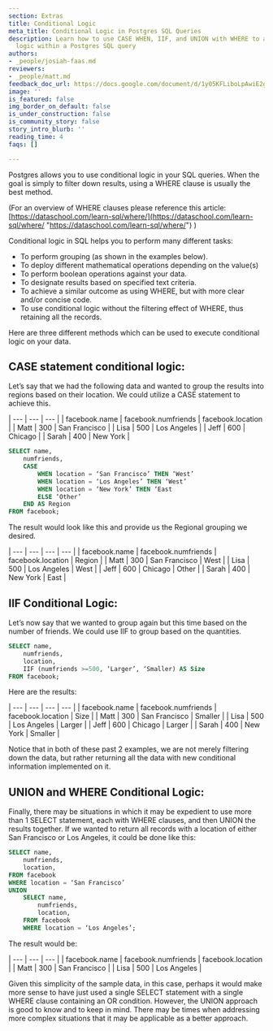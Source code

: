 ```yaml
---
section: Extras
title: Conditional Logic
meta_title: Conditional Logic in Postgres SQL Queries
description: Learn how to use CASE WHEN, IIF, and UNION with WHERE to apply conditional
  logic within a Postgres SQL query
authors:
- _people/josiah-faas.md
reviewers:
- _people/matt.md
feedback_doc_url: https://docs.google.com/document/d/1y05KFLiboLpAwiE2g0RdVNwr7rFxVpdytw1wMtSU7bY/edit?usp=sharing
image: ''
is_featured: false
img_border_on_default: false
is_under_construction: false
is_community_story: false
story_intro_blurb: ''
reading_time: 4
faqs: []

---
```

Postgres allows you to use conditional logic in your SQL queries. When the goal is simply to filter down results, using a WHERE clause is usually the best method.

(For an overview of WHERE clauses please reference this article: [https://dataschool.com/learn-sql/where/](https://dataschool.com/learn-sql/where/ "https://dataschool.com/learn-sql/where/") )

Conditional logic in SQL helps you to perform many different tasks:

* To perform grouping (as shown in the examples below).
* To deploy different mathematical operations depending on the value(s)
* To perform boolean operations against your data.
* To designate results based on specified text criteria.
* To achieve a similar outcome as using WHERE, but with more clear and/or concise code.
* To use conditional logic without the filtering effect of WHERE, thus retaining all the records.

Here are three different methods which can be used to execute conditional logic on your data.

## **CASE statement conditional logic:**

Let’s say that we had the following data and wanted to group the results into regions based on their location. We could utilize a CASE statement to achieve this.

| --- | --- | --- |
| facebook.name | facebook.numfriends | facebook.location |
| Matt | 300 | San Francisco |
| Lisa | 500 | Los Angeles |
| Jeff | 600 | Chicago |
| Sarah | 400 | New York |

```sql
SELECT name,
	numfriends,
	CASE
		WHEN location = ‘San Francisco’ THEN ‘West’
		WHEN location = ‘Los Angeles’ THEN ‘West’
		WHEN location = ‘New York’ THEN ‘East
		ELSE ‘Other’
	END AS Region
FROM facebook;
```

The result would look like this and provide us the Regional grouping we desired.

| --- | --- | --- | --- |
| facebook.name | facebook.numfriends | facebook.location | Region |
| Matt | 300 | San Francisco | West |
| Lisa | 500 | Los Angeles | West |
| Jeff | 600 | Chicago | Other |
| Sarah | 400 | New York | East |

## **IIF Conditional Logic:**

Let’s now say that we wanted to group again but this time based on the number of friends. We could use IIF to group based on the quantities.

```sql
SELECT name,
	numfriends,
	location,
	IIF (numfriends >=500, ‘Larger’, ‘Smaller) AS Size
FROM facebook;
```

Here are the results:

| --- | --- | --- | --- |
| facebook.name | facebook.numfriends | facebook.location | Size |
| Matt | 300 | San Francisco | Smaller |
| Lisa | 500 | Los Angeles | Larger |
| Jeff | 600 | Chicago | Larger |
| Sarah | 400 | New York | Smaller |

Notice that in both of these past 2 examples, we are not merely filtering down the data, but rather returning all the data with new conditional information implemented on it.

## **UNION and WHERE Conditional Logic:**

Finally, there may be situations in which it may be expedient to use more than 1 SELECT statement, each with WHERE clauses, and then UNION the results together. If we wanted to return all records with a location of either San Francisco or Los Angeles, it could be done like this:

```sql
SELECT name,
	numfriends,
	location,
FROM facebook
WHERE location = ‘San Francisco’
UNION
	SELECT name,
		numfriends,
		location,
	FROM facebook
	WHERE location = ‘Los Angeles’;
```

The result would be:

| --- | --- | --- |
| facebook.name | facebook.numfriends | facebook.location |
| Matt | 300 | San Francisco |
| Lisa | 500 | Los Angeles |

Given this simplicity of the sample data, in this case, perhaps it would make more sense to have just used a single SELECT statement with a single WHERE clause containing an OR condition. However, the UNION approach is good to know and to keep in mind. There may be times when addressing more complex situations that it may be applicable as a better approach.